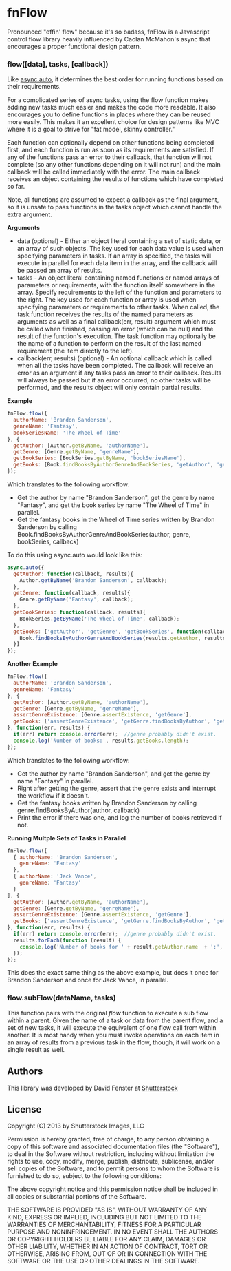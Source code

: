 fnFlow
======

Pronounced "effin' flow" because it's so badass, fnFlow is a Javascript control flow library heavily influenced by Caolan McMahon's async that encourages a proper functional design pattern.

### flow([data], tasks, [callback])

Like [async.auto](https://github.com/caolan/async#auto), it determines the best order for running functions based on their requirements.

For a complicated series of async tasks, using the flow function makes adding
new tasks much easier and makes the code more readable.  It also encourages  you to define functions in places where they can be reused more easily.  This makes it an excellent choice for design patterns like MVC where it is a goal to strive for "fat model, skinny controller."

Each function can optionally depend on other functions being completed first,
and each function is run as soon as its requirements are satisfied. If any of
the functions pass an error to their callback, that function will not complete
(so any other functions depending on it will not run) and the main callback
will be called immediately with the error. The main callback receives an object
containing the results of functions which have completed so far.

Note, all functions are assumed to expect a callback as the final argument, so it is unsafe to pass functions in the tasks object which cannot handle the
extra argument. 


__Arguments__

* data (optional) - Either an object literal containing a set of static data, or an array of such objects.  The key used for each data value is used when specifying parameters in tasks.  If an array is specified, the tasks will execute in parallel for each data item in the array, and the callback will be passed an array of results.
* tasks - An object literal containing named functions or named arrays of parameters or requirements, with the function itself somewhere in the array.  Specify requirements to the left of the function and parameters to the right. The key used for each function or array is used when specifying parameters or requirements to other tasks. When called, the task function receives the results of the named parameters as arguments as well as a final callback(err, result) argument which must be called when finished, passing an error (which can be null) and the result of the function's execution.  The task function may optionally be the name of a function to perform on the result of the last named requirement (the item directly to the left).
* callback(err, results) (optional) - An optional callback which is called when all the
  tasks have been completed. The callback will receive an error as an argument
  if any tasks pass an error to their callback. Results will always be passed
	but if an error occurred, no other tasks will be performed, and the results
	object will only contain partial results.
  

__Example__

```js
fnFlow.flow({
  authorName: 'Brandon Sanderson',
  genreName: 'Fantasy',
  bookSeriesName: 'The Wheel of Time'
}, {
  getAuthor: [Author.getByName, 'authorName'],
  getGenre: [Genre.getByName, 'genreName'],
  getBookSeries: [BookSeries.getByName, 'bookSeriesName'],
  getBooks: [Book.findBooksByAuthorGenreAndBookSeries, 'getAuthor', 'getGenre', 'getBookSeries']
});
```
Which translates to the following workflow:
* Get the author by name "Brandon Sanderson", get the genre by name "Fantasy", and get the book series by name "The Wheel of Time" in parallel.
* Get the fantasy books in the Wheel of Time series written by Brandon Sanderson by calling Book.findBooksByAuthorGenreAndBookSeries(author, genre, bookSeries, callback)

To do this using async.auto would look like this:

```js
async.auto({
  getAuthor: function(callback, results){
    Author.getByName('Brandon Sanderson', callback);
  },
  getGenre: function(callback, results){
    Genre.getByName('Fantasy', callback);
  },
  getBookSeries: function(callback, results){
    BookSeries.getByName('The Wheel of Time', callback);
  },
  getBooks: ['getAuthor', 'getGenre', 'getBookSeries', function(callback, results){
    Book.findBooksByAuthorGenreAndBookSeries(results.getAuthor, results.getGenre, results.getBookSeries, callback);
  }]
});
```

__Another Example__

```js
fnFlow.flow({
  authorName: 'Brandon Sanderson',
  genreName: 'Fantasy'
}, {
  getAuthor: [Author.getByName, 'authorName'],
  getGenre: [Genre.getByName, 'genreName'],
  assertGenreExistence: [Genre.assertExistence, 'getGenre'],
  getBooks: ['assertGenreExistence', 'getGenre.findBooksByAuthor', 'getAuthor.id']
}, function(err, results) {
  if(err) return console.error(err);  //genre probably didn't exist.
  console.log('Number of books:', results.getBooks.length);
});
```
Which translates to the following workflow:
* Get the author by name "Brandon Sanderson", and get the genre by name "Fantasy" in parallel.
* Right after getting the genre, assert that the genre exists and interrupt the workflow if it doesn't.
* Get the fantasy books written by Brandon Sanderson by calling genre.findBooksByAuthor(author, callback)
* Print the error if there was one, and log the number of books retrieved if not.


__Running Multple Sets of Tasks in Parallel__

```js
fnFlow.flow([
  { authorName: 'Brandon Sanderson',
    genreName: 'Fantasy'
  },
  { authorName: 'Jack Vance',
    genreName: 'Fantasy'
  }
], {
  getAuthor: [Author.getByName, 'authorName'],
  getGenre: [Genre.getByName, 'genreName'],
  assertGenreExistence: [Genre.assertExistence, 'getGenre'],
  getBooks: ['assertGenreExistence', 'getGenre.findBooksByAuthor', 'getAuthor.id']
}, function(err, results) {
  if(err) return console.error(err);  //genre probably didn't exist.
  results.forEach(function (result) {
    console.log('Number of books for ' + result.getAuthor.name  + ':', result.getBooks.length);
  });
});
```
This does the exact same thing as the above example, but does it once for Brandon Sanderson and once for Jack Vance, in parallel.


### flow.subFlow(dataName, tasks)

This function pairs with the original _flow_ function to execute a sub flow within a parent.  Given the name of a task or data from the parent flow,
and a set of new tasks, it will execute the equivalent of one flow call from within another.  It is most handy when you must invoke operations on each
item in an array of results from a previous task in the flow, though, it will work on a single result as well.


## Authors

This library was developed by David Fenster at [Shutterstock](http://www.shutterstock.com)


## License

Copyright (C) 2013 by Shutterstock Images, LLC

Permission is hereby granted, free of charge, to any person obtaining a copy of this software and associated documentation files (the "Software"), to deal in the Software without restriction, including without limitation the rights to use, copy, modify, merge, publish, distribute, sublicense, and/or sell copies of the Software, and to permit persons to whom the Software is furnished to do so, subject to the following conditions:

The above copyright notice and this permission notice shall be included in all copies or substantial portions of the Software.

THE SOFTWARE IS PROVIDED "AS IS", WITHOUT WARRANTY OF ANY KIND, EXPRESS OR IMPLIED, INCLUDING BUT NOT LIMITED TO THE WARRANTIES OF MERCHANTABILITY, FITNESS FOR A PARTICULAR PURPOSE AND NONINFRINGEMENT. IN NO EVENT SHALL THE AUTHORS OR COPYRIGHT HOLDERS BE LIABLE FOR ANY CLAIM, DAMAGES OR OTHER LIABILITY, WHETHER IN AN ACTION OF CONTRACT, TORT OR OTHERWISE, ARISING FROM, OUT OF OR IN CONNECTION WITH THE SOFTWARE OR THE USE OR OTHER DEALINGS IN THE SOFTWARE.





